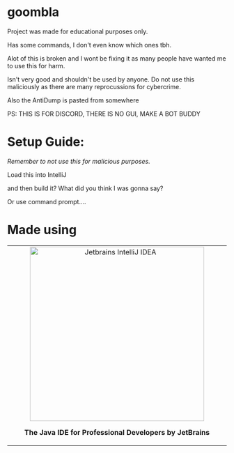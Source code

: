 # goombla
Project was made for educational purposes only.

Has some commands, I don't even know which ones tbh.

Alot of this is broken and I wont be fixing it as many  people have wanted me to use this for harm.

Isn't very good and shouldn't be used by anyone.
Do not use this maliciously as there are many reprocussions for cybercrime.

Also the AntiDump is pasted from somewhere

PS: THIS IS FOR DISCORD, THERE IS NO GUI, MAKE A BOT BUDDY

# Setup Guide:

*Remember to not use this for malicious purposes.*

Load this into IntelliJ

and then build it? What did you think I was gonna say?

Or use command prompt....

# Made using
<table>
    <tr>
        <td align="center" width="50%">
            <a href="https://www.jetbrains.com/idea/"><img src="https://scarsz.me/i/x2262.png" alt="Jetbrains IntelliJ IDEA" width="400px"></img></a>
            <p><strong>The Java IDE for Professional Developers by JetBrains</strong></p>            
        </td>
    </tr>
</table>
